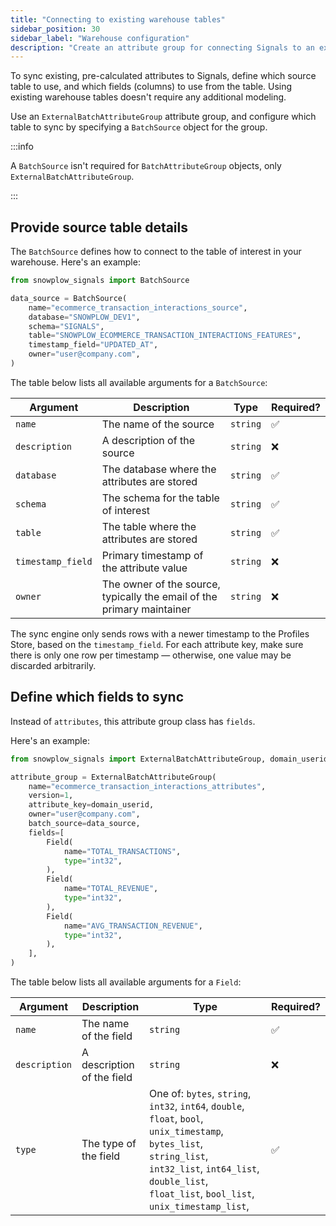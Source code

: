 ```yaml
---
title: "Connecting to existing warehouse tables"
sidebar_position: 30
sidebar_label: "Warehouse configuration"
description: "Create an attribute group for connecting Signals to an existing warehouse table using the Python SDK."
---
```


To sync existing, pre-calculated attributes to Signals, define which source table to use, and which fields (columns) to use from the table. Using existing warehouse tables doesn't require any additional modeling.

Use an `ExternalBatchAttributeGroup` attribute group, and configure which table to sync by specifying a `BatchSource` object for the group.

:::info

A `BatchSource` isn't required for `BatchAttributeGroup` objects, only `ExternalBatchAttributeGroup`.

:::

## Provide source table details

The `BatchSource` defines how to connect to the table of interest in your warehouse. Here's an example:

```python
from snowplow_signals import BatchSource

data_source = BatchSource(
    name="ecommerce_transaction_interactions_source",
    database="SNOWPLOW_DEV1",
    schema="SIGNALS",
    table="SNOWPLOW_ECOMMERCE_TRANSACTION_INTERACTIONS_FEATURES",
    timestamp_field="UPDATED_AT",
    owner="user@company.com",
)
```

The table below lists all available arguments for a `BatchSource`:

| Argument          | Description                                                            | Type     | Required? |
| ----------------- | ---------------------------------------------------------------------- | -------- | --------- |
| `name`            | The name of the source                                                 | `string` | ✅         |
| `description`     | A description of the source                                            | `string` | ❌         |
| `database`        | The database where the attributes are stored                           | `string` | ✅         |
| `schema`          | The schema for the table of interest                                   | `string` | ✅         |
| `table`           | The table where the attributes are stored                              | `string` | ✅         |
| `timestamp_field` | Primary timestamp of the attribute value                               | `string` | ❌         |
| `owner`           | The owner of the source, typically the email of the primary maintainer | `string` | ❌         |

The sync engine only sends rows with a newer timestamp to the Profiles Store, based on the `timestamp_field`. For each attribute key, make sure there is only one row per timestamp — otherwise, one value may be discarded arbitrarily.

## Define which fields to sync

Instead of `attributes`, this attribute group class has `fields`.

Here's an example:

```python
from snowplow_signals import ExternalBatchAttributeGroup, domain_userid, Field

attribute_group = ExternalBatchAttributeGroup(
    name="ecommerce_transaction_interactions_attributes",
    version=1,
    attribute_key=domain_userid,
    owner="user@company.com",
    batch_source=data_source,
    fields=[
        Field(
            name="TOTAL_TRANSACTIONS",
            type="int32",
        ),
        Field(
            name="TOTAL_REVENUE",
            type="int32",
        ),
        Field(
            name="AVG_TRANSACTION_REVENUE",
            type="int32",
        ),
    ],
)
```

The table below lists all available arguments for a `Field`:

| Argument      | Description                | Type                                                                                                                                                                                                                | Required? |
| ------------- | -------------------------- | ------------------------------------------------------------------------------------------------------------------------------------------------------------------------------------------------------------------- | --------- |
| `name`        | The name of the field      | `string`                                                                                                                                                                                                            | ✅         |
| `description` | A description of the field | `string`                                                                                                                                                                                                            | ❌         |
| `type`        | The type of the field      | One of: `bytes`, `string`, `int32`, `int64`, `double`, `float`, `bool`, `unix_timestamp`, `bytes_list`, `string_list`, `int32_list`, `int64_list`, `double_list`, `float_list`, `bool_list`, `unix_timestamp_list`, | ✅         |
